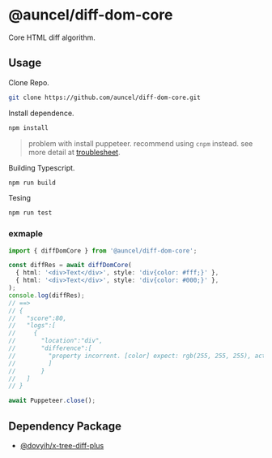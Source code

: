 # @auncel/diff-dom-core

Core HTML diff algorithm.

## Usage

Clone Repo.

```sh
git clone https://github.com/auncel/diff-dom-core.git
```

Install dependence.

```sh
npm install
```

> problem with install puppeteer. recommend using `cnpm` instead. see more detail at [troublesheet](./docs/troublesheet.md).

Building Typescript.

```sh
npm run build
```

Tesing

```sh
npm run test
```

### exmaple

```ts
import { diffDomCore } from '@auncel/diff-dom-core';

const diffRes = await diffDomCore(
  { html: '<div>Text</div>', style: 'div{color: #fff;}' },
  { html: '<div>Text</div>', style: 'div{color: #000;}' },
);
console.log(diffRes);
// ==>
// {
//   "score":80,
//   "logs":[
//     {
//       "location":"div",
//       "difference":[
//         "property incorrent. [color] expect: rgb(255, 255, 255), actual: rgb(0, 0, 0)"
//         ]
//       }
//   ]
// }

await Puppeteer.close();
```

## Dependency Package

+ [@dovyih/x-tree-diff-plus](https://github.com/yidafu/x-tree-diff-plus)
